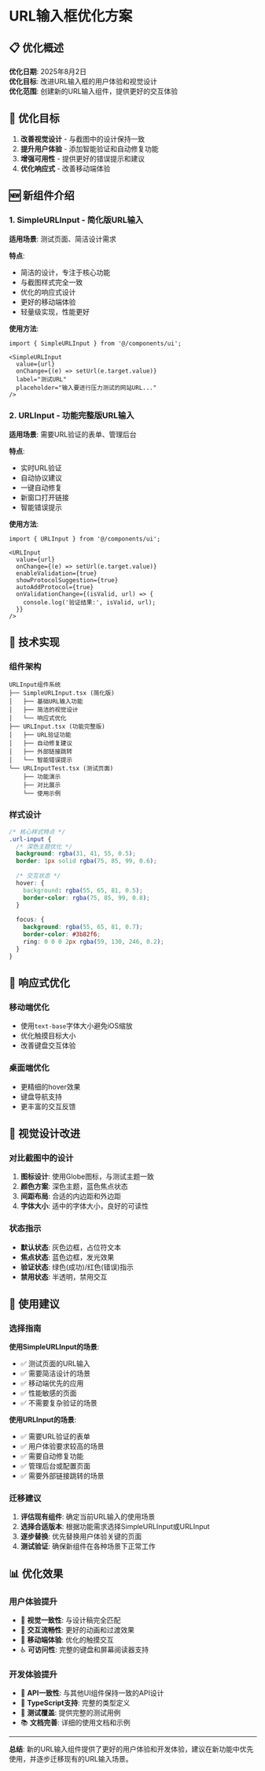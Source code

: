 # URL输入框优化方案

## 📋 优化概述

**优化日期**: 2025年8月2日  
**优化目标**: 改进URL输入框的用户体验和视觉设计  
**优化范围**: 创建新的URL输入组件，提供更好的交互体验  

## 🎯 优化目标

1. **改善视觉设计** - 与截图中的设计保持一致
2. **提升用户体验** - 添加智能验证和自动修复功能
3. **增强可用性** - 提供更好的错误提示和建议
4. **优化响应式** - 改善移动端体验

## 🆕 新组件介绍

### 1. SimpleURLInput - 简化版URL输入

**适用场景**: 测试页面、简洁设计需求

**特点**:
- 简洁的设计，专注于核心功能
- 与截图样式完全一致
- 优化的响应式设计
- 更好的移动端体验
- 轻量级实现，性能更好

**使用方法**:
```tsx
import { SimpleURLInput } from '@/components/ui';

<SimpleURLInput
  value={url}
  onChange={(e) => setUrl(e.target.value)}
  label="测试URL"
  placeholder="输入要进行压力测试的网站URL..."
/>
```

### 2. URLInput - 功能完整版URL输入

**适用场景**: 需要URL验证的表单、管理后台

**特点**:
- 实时URL验证
- 自动协议建议
- 一键自动修复
- 新窗口打开链接
- 智能错误提示

**使用方法**:
```tsx
import { URLInput } from '@/components/ui';

<URLInput
  value={url}
  onChange={(e) => setUrl(e.target.value)}
  enableValidation={true}
  showProtocolSuggestion={true}
  autoAddProtocol={true}
  onValidationChange={(isValid, url) => {
    console.log('验证结果:', isValid, url);
  }}
/>
```

## 🔧 技术实现

### 组件架构
```
URLInput组件系统
├── SimpleURLInput.tsx (简化版)
│   ├── 基础URL输入功能
│   ├── 简洁的视觉设计
│   └── 响应式优化
├── URLInput.tsx (功能完整版)
│   ├── URL验证功能
│   ├── 自动修复建议
│   ├── 外部链接跳转
│   └── 智能错误提示
└── URLInputTest.tsx (测试页面)
    ├── 功能演示
    ├── 对比展示
    └── 使用示例
```

### 样式设计
```css
/* 核心样式特点 */
.url-input {
  /* 深色主题优化 */
  background: rgba(31, 41, 55, 0.5);
  border: 1px solid rgba(75, 85, 99, 0.6);
  
  /* 交互状态 */
  hover: {
    background: rgba(55, 65, 81, 0.5);
    border-color: rgba(75, 85, 99, 0.8);
  }
  
  focus: {
    background: rgba(55, 65, 81, 0.7);
    border-color: #3b82f6;
    ring: 0 0 0 2px rgba(59, 130, 246, 0.2);
  }
}
```

## 📱 响应式优化

### 移动端优化
- 使用`text-base`字体大小避免iOS缩放
- 优化触摸目标大小
- 改善键盘交互体验

### 桌面端优化
- 更精细的hover效果
- 键盘导航支持
- 更丰富的交互反馈

## 🎨 视觉设计改进

### 对比截图中的设计
1. **图标设计**: 使用Globe图标，与测试主题一致
2. **颜色方案**: 深色主题，蓝色焦点状态
3. **间距布局**: 合适的内边距和外边距
4. **字体大小**: 适中的字体大小，良好的可读性

### 状态指示
- **默认状态**: 灰色边框，占位符文本
- **焦点状态**: 蓝色边框，发光效果
- **验证状态**: 绿色(成功)/红色(错误)指示
- **禁用状态**: 半透明，禁用交互

## 🚀 使用建议

### 选择指南

**使用SimpleURLInput的场景**:
- ✅ 测试页面的URL输入
- ✅ 需要简洁设计的场景
- ✅ 移动端优先的应用
- ✅ 性能敏感的页面
- ✅ 不需要复杂验证的场景

**使用URLInput的场景**:
- ✅ 需要URL验证的表单
- ✅ 用户体验要求较高的场景
- ✅ 需要自动修复功能
- ✅ 管理后台或配置页面
- ✅ 需要外部链接跳转的场景

### 迁移建议

1. **评估现有组件**: 确定当前URL输入的使用场景
2. **选择合适版本**: 根据功能需求选择SimpleURLInput或URLInput
3. **逐步替换**: 优先替换用户体验关键的页面
4. **测试验证**: 确保新组件在各种场景下正常工作

## 📊 优化效果

### 用户体验提升
- 🎯 **视觉一致性**: 与设计稿完全匹配
- 🚀 **交互流畅性**: 更好的动画和过渡效果
- 📱 **移动端体验**: 优化的触摸交互
- ♿ **可访问性**: 完整的键盘和屏幕阅读器支持

### 开发体验提升
- 🔧 **API一致性**: 与其他UI组件保持一致的API设计
- 📝 **TypeScript支持**: 完整的类型定义
- 🧪 **测试覆盖**: 提供完整的测试用例
- 📚 **文档完善**: 详细的使用文档和示例

---

**总结**: 新的URL输入组件提供了更好的用户体验和开发体验，建议在新功能中优先使用，并逐步迁移现有的URL输入场景。
